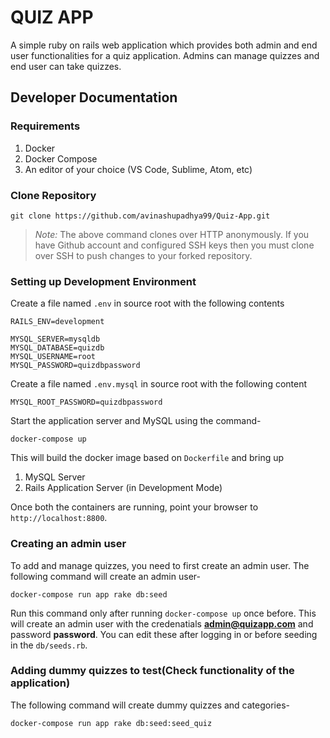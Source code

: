 # QUIZ APP

A simple ruby on rails web application which provides both admin and end user functionalities for a quiz application. Admins can manage quizzes and end user can take quizzes.


## Developer Documentation

### Requirements

1. Docker
2. Docker Compose
3. An editor of your choice (VS Code, Sublime, Atom, etc)

### Clone Repository

```
git clone https://github.com/avinashupadhya99/Quiz-App.git
```

> *Note:* The above command clones over HTTP anonymously. If you have Github account and configured SSH keys then you must clone over SSH to push changes to your forked repository.

### Setting up Development Environment

Create a file named `.env` in source root with the following contents

```
RAILS_ENV=development

MYSQL_SERVER=mysqldb
MYSQL_DATABASE=quizdb
MYSQL_USERNAME=root
MYSQL_PASSWORD=quizdbpassword

```

Create a file named `.env.mysql` in source root with the following content

```
MYSQL_ROOT_PASSWORD=quizdbpassword
```

Start the application server and MySQL using the command-

```
docker-compose up
```

This will build the docker image based on `Dockerfile` and bring up

1. MySQL Server
2. Rails Application Server (in Development Mode)

Once both the containers are running, point your browser to `http://localhost:8800`.

### Creating an admin user
To add and manage quizzes, you need to first create an admin user.
The following command will create an admin user-

```
docker-compose run app rake db:seed
```
Run this command only after running ``` docker-compose up ``` once before. 
This will create an admin user with the credenatials **admin@quizapp.com** and password **password**. You can edit these after logging in or before seeding in the `db/seeds.rb`.

### Adding dummy quizzes to test(Check functionality of the application)
The following command will create dummy quizzes and categories-

```
docker-compose run app rake db:seed:seed_quiz
```
